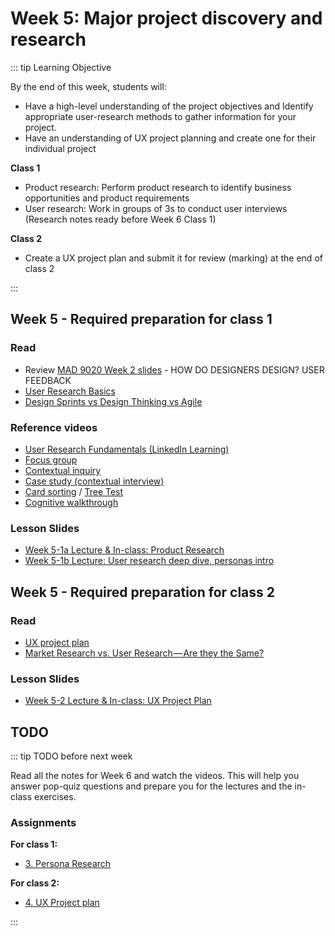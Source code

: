 # Week 5: Major project discovery and research

::: tip Learning Objective
 
By the end of this week, students will:

- Have a high-level understanding of the project objectives and Identify appropriate user-research methods to gather information for your project.
- Have an understanding of UX project planning and create one for their individual project

**Class 1**
- Product research: Perform product research to identify business opportunities and product requirements 
- User research: Work in groups of 3s to conduct user interviews (Research notes ready before Week 6 Class 1)

**Class 2**
- Create a UX project plan and submit it for review (marking) at the end of class 2 

:::

## Week 5 - Required preparation for class 1

### Read

- Review [MAD 9020 Week 2 slides](https://drive.google.com/drive/folders/10NKQiCrXfsCbgcqM-RBrD-dckCa3FbI-?usp=sharing) - HOW DO DESIGNERS DESIGN?
USER FEEDBACK 
- [User Research Basics](https://www.usability.gov/what-and-why/user-research.html)
- [Design Sprints vs Design Thinking vs Agile](https://medium.com/design-sprint-academy/design-sprints-vs-design-thinking-vs-agile-49afea5bedfe)


### Reference videos

- [User Research Fundamentals (LinkedIn Learning)](https://www.linkedin.com/learning/ux-foundations-research/welcome?u=2199673)
- [Focus group](https://youtu.be/Auf9pkuCc8k)
- [Contextual inquiry](https://youtu.be/mOWeNnSY5M0)
- [Case study (contextual interview)](https://youtu.be/JV6br-npgfw)
- [Card sorting](https://youtu.be/0tNPT6X9Lhc) / [Tree Test](https://youtu.be/P0WDO76300Q)
- [Cognitive walkthrough](https://youtu.be/Edqjao4mmxM)


### Lesson Slides

- [Week 5-1a Lecture & In-class: Product Research](https://drive.google.com/file/d/1sS44YY2JWZn-Hqc_mShKi00eS7BR_6Mz/view?usp=sharing)
- [Week 5-1b Lecture: User research deep dive, personas intro](https://drive.google.com/file/d/1wIaXrEQy_Wy4b-xbc3chbspVz71lgAyo/view?usp=sharing)


## Week 5 - Required preparation for class 2

### Read
- [UX project plan](https://rosenfeldmedia.com/ux-team-of-one/ux-method-of-the-week-ux-project-plan/)
- [Market Research vs. User Research — Are they the Same?](https://medium.com/reassemble/market-research-vs-user-research-are-they-the-same-3ec59dec637f)


### Lesson Slides

- [Week 5-2 Lecture & In-class: UX Project Plan](https://drive.google.com/drive/folders/1NIPEEpSmhYMkEWt5WsQyFekJgUcB-2-y)


## TODO

::: tip TODO before next week

Read all the notes for Week 6 and watch the videos. This will help you answer pop-quiz questions and prepare you for the lectures and the in-class exercises.

### Assignments

**For class 1:** 
- [3. Persona Research](../../assignments/assg3.md)

**For class 2:** 
- [4. UX Project plan](../../assignments/assg4.md)

:::